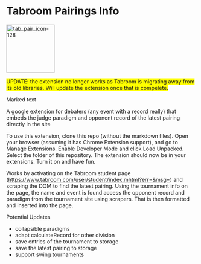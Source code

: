 # Tabroom Pairings Info

<img width="128" height="128" alt="tab_pair_icon-128" src="https://github.com/user-attachments/assets/022f19b0-dd18-4e3a-8f68-6a404000fd37" />

<span style="background-color: yellow;">UPDATE: the extension no longer works as Tabroom is migrating away from its old libraries. Will update the extension once that is compelete.</span>

<span style="background-color: white">Marked text</span>

A google extension for debaters (any event with a record really) that embeds the judge paradigm and opponent record of the latest pairing directly in the site

To use this extension, clone this repo (without the markdown files). Open your browser (assuming it has Chrome Extension support), and go to Manage Extensions. Enable Developer Mode and click Load Unpacked. Select the folder of this repository. The extension should now be in your extensions. Turn it on and have fun.

Works by activating on the Tabroom student page (https://www.tabroom.com/user/student/index.mhtml?err=&msg=) and scraping the DOM to find the latest pairing. Using the tournament info on the page, the name and event is found access the opponent record and paradigm from the tournament site using scrapers. That is then formatted and inserted into the page.

Potential Updates
  - collapsible paradigms
  - adapt calculateRecord for other division
  - save entries of the tournament to storage
  - save the latest pairing to storage 
  - support swing tournaments
